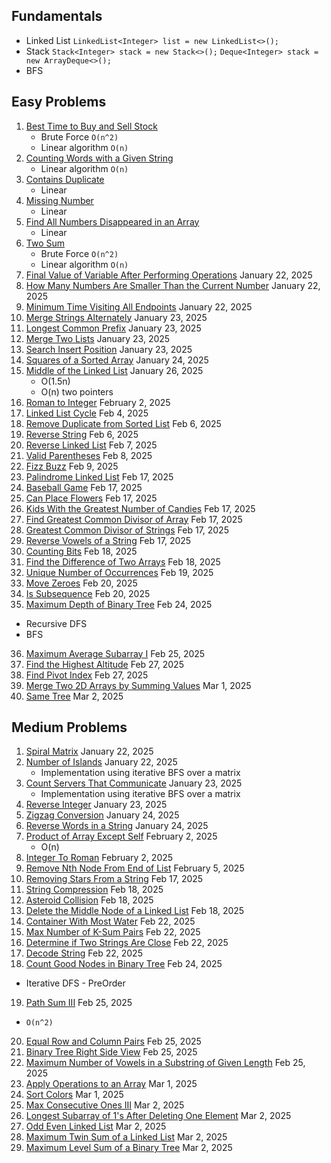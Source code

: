 ## Fundamentals

- Linked List `LinkedList<Integer> list = new LinkedList<>();`
- Stack `Stack<Integer> stack = new Stack<>();` `Deque<Integer> stack = new ArrayDeque<>();`
- BFS

## Easy Problems

1. [Best Time to Buy and Sell Stock](https://leetcode.com/problems/best-time-to-buy-and-sell-stock/)
    - Brute Force `O(n^2)`
    - Linear algorithm `O(n)`
2. [Counting Words with a Given String](https://leetcode.com/problems/counting-words-with-a-given-prefix/)
   - Linear algorithm `O(n)`
3. [Contains Duplicate](https://leetcode.com/problems/contains-duplicate/)  
   - Linear  
4. [Missing Number](https://leetcode.com/problems/missing-number/)  
   - Linear  
5. [Find All Numbers Disappeared in an Array](https://leetcode.com/problems/find-all-numbers-disappeared-in-an-array)
   - Linear  
6. [Two Sum](https://leetcode.com/problems/two-sum)
   - Brute Force `O(n^2)`
   - Linear algorithm `O(n)`
7. [Final Value of Variable After Performing Operations](https://leetcode.com/problems/final-value-of-variable-after-performing-operations) January 22, 2025
8. [How Many Numbers Are Smaller Than the Current Number](https://leetcode.com/problems/how-many-numbers-are-smaller-than-the-current-number) January 22, 2025
9. [Minimum Time Visiting All Endpoints](https://leetcode.com/problems/minimum-time-visiting-all-points) January 22, 2025
10. [Merge Strings Alternately](https://leetcode.com/problems/merge-strings-alternately) January 23, 2025
11. [Longest Common Prefix](https://leetcode.com/problems/longest-common-prefix) January 23, 2025
12. [Merge Two Lists](https://leetcode.com/problems/merge-two-sorted-lists) January 23, 2025
13. [Search Insert Position](https://leetcode.com/problems/search-insert-position) January 23, 2025
14. [Squares of a Sorted Array](https://leetcode.com/problems/squares-of-a-sorted-array) January 24, 2025
15. [Middle of the Linked List](https://leetcode.com/problems/middle-of-the-linked-list) January 26, 2025
    - O(1.5n)
    - O(n) two pointers
16. [Roman to Integer](https://leetcode.com/problems/roman-to-integer/) February 2, 2025
17. [Linked List Cycle](https://leetcode.com/problems/linked-list-cycle) Feb 4, 2025
18. [Remove Duplicate from Sorted List](https://leetcode.com/problems/remove-duplicates-from-sorted-list) Feb 6, 2025
19. [Reverse String](https://leetcode.com/problems/reverse-string) Feb 6, 2025
20. [Reverse Linked List](https://leetcode.com/problems/reverse-linked-list) Feb 7, 2025
21. [Valid Parentheses](https://leetcode.com/problems/valid-parentheses) Feb 8, 2025
22. [Fizz Buzz](https://leetcode.com/problems/fizz-buzz) Feb 9, 2025
23. [Palindrome Linked List](https://leetcode.com/problems/palindrome-linked-list) Feb 17, 2025
24. [Baseball Game](https://leetcode.com/problems/baseball-game) Feb 17, 2025
25. [Can Place Flowers](https://leetcode.com/problems/can-place-flowers) Feb 17, 2025
26. [Kids With the Greatest Number of Candies](https://leetcode.com/problems/kids-with-the-greatest-number-of-candies) Feb 17, 2025
27. [Find Greatest Common Divisor of Array](https://leetcode.com/problems/find-greatest-common-divisor-of-array) Feb 17, 2025
28. [Greatest Common Divisor of Strings](https://leetcode.com/problems/greatest-common-divisor-of-strings) Feb 17, 2025
29. [Reverse Vowels of a String](https://leetcode.com/problems/reverse-vowels-of-a-string) Feb 17, 2025
30. [Counting Bits](https://leetcode.com/problems/counting-bits) Feb 18, 2025
31. [Find the Difference of Two Arrays](https://leetcode.com/problems/find-the-difference-of-two-arrays) Feb 18, 2025
32. [Unique Number of Occurrences](https://leetcode.com/problems/unique-number-of-occurrences) Feb 19, 2025
33. [Move Zeroes](https://leetcode.com/problems/move-zeroes) Feb 20, 2025
34. [Is Subsequence](https://leetcode.com/problems/is-subsequence) Feb 20, 2025
35. [Maximum Depth of Binary Tree](https://leetcode.com/problems/maximum-depth-of-binary-tree) Feb 24, 2025
   - Recursive DFS
   - BFS
36. [Maximum Average Subarray I](https://leetcode.com/problems/maximum-average-subarray-i) Feb 25, 2025
37. [Find the Highest Altitude](https://leetcode.com/problems/find-the-highest-altitude) Feb 27, 2025
38. [Find Pivot Index](https://leetcode.com/problems/find-pivot-index) Feb 27, 2025
39. [Merge Two 2D Arrays by Summing Values](https://leetcode.com/problems/merge-two-2d-arrays-by-summing-values) Mar 1, 2025
40. [Same Tree](https://leetcode.com/problems/same-tree) Mar 2, 2025

## Medium Problems

1. [Spiral Matrix](https://leetcode.com/problems/spiral-matrix) January 22, 2025 
2. [Number of Islands](https://leetcode.com/problems/number-of-islands) January 22, 2025
   - Implementation using iterative BFS over a matrix
3. [Count Servers That Communicate](https://leetcode.com/problems/count-servers-that-communicate) January 23, 2025 
   - Implementation using iterative BFS over a matrix
4. [Reverse Integer](https://leetcode.com/problems/reverse-integer) January 23, 2025
5. [Zigzag Conversion](https://leetcode.com/problems/zigzag-conversion) January 24, 2025
6. [Reverse Words in a String](https://leetcode.com/problems/reverse-words-in-a-string) January 24, 2025
7. [Product of Array Except Self](https://leetcode.com/problems/product-of-array-except-self) February 2, 2025
   - O(n)
8. [Integer To Roman](https://leetcode.com/problems/integer-to-roman/) February 2, 2025
9. [Remove Nth Node From End of List](https://leetcode.com/problems/remove-nth-node-from-end-of-list) February 5, 2025
10. [Removing Stars From a String](https://leetcode.com/problems/removing-stars-from-a-string/) Feb 17, 2025
11. [String Compression](https://leetcode.com/problems/string-compression) Feb 18, 2025
12. [Asteroid Collision](https://leetcode.com/problems/asteroid-collision) Feb 18, 2025
13. [Delete the Middle Node of a Linked List](https://leetcode.com/problems/delete-the-middle-node-of-a-linked-list) Feb 18, 2025
14. [Container With Most Water](https://leetcode.com/problems/container-with-most-water) Feb 22, 2025
15. [Max Number of K-Sum Pairs](https://leetcode.com/problems/max-number-of-k-sum-pairs) Feb 22, 2025
16. [Determine if Two Strings Are Close](https://leetcode.com/problems/determine-if-two-strings-are-close) Feb 22, 2025
17. [Decode String](https://leetcode.com/problems/decode-string) Feb 22, 2025
18. [Count Good Nodes in Binary Tree](https://leetcode.com/problems/count-good-nodes-in-binary-tree) Feb 24, 2025
   - Iterative DFS - PreOrder
19. [Path Sum III](https://leetcode.com/problems/path-sum-iii) Feb 25, 2025
   - `O(n^2)`
20. [Equal Row and Column Pairs](https://leetcode.com/problems/equal-row-and-column-pairs) Feb 25, 2025
21. [Binary Tree Right Side View](https://leetcode.com/problems/binary-tree-right-side-view) Feb 25, 2025
22. [Maximum Number of Vowels in a Substring of Given Length](https://leetcode.com/problems/maximum-number-of-vowels-in-a-substring-of-given-length) Feb 25, 2025
23. [Apply Operations to an Array](https://leetcode.com/problems/apply-operations-to-an-array) Mar 1, 2025
24. [Sort Colors](https://leetcode.com/problems/sort-colors) Mar 1, 2025
25. [Max Consecutive Ones III](https://leetcode.com/problems/max-consecutive-ones-iii) Mar 2, 2025
26. [Longest Subarray of 1's After Deleting One Element](https://leetcode.com/problems/longest-subarray-of-1s-after-deleting-one-element) Mar 2, 2025
27. [Odd Even Linked List](https://leetcode.com/problems/odd-even-linked-list) Mar 2, 2025
28. [Maximum Twin Sum of a Linked List](https://leetcode.com/problems/maximum-twin-sum-of-a-linked-list) Mar 2, 2025
29. [Maximum Level Sum of a Binary Tree](https://leetcode.com/problems/maximum-level-sum-of-a-binary-tree) Mar 2, 2025